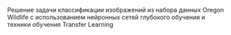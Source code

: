 Решение задачи классификации изображений из набора данных Oregon Wildlife с
использованием нейронных сетей глубокого обучения и техники обучения Transfer
Learning
